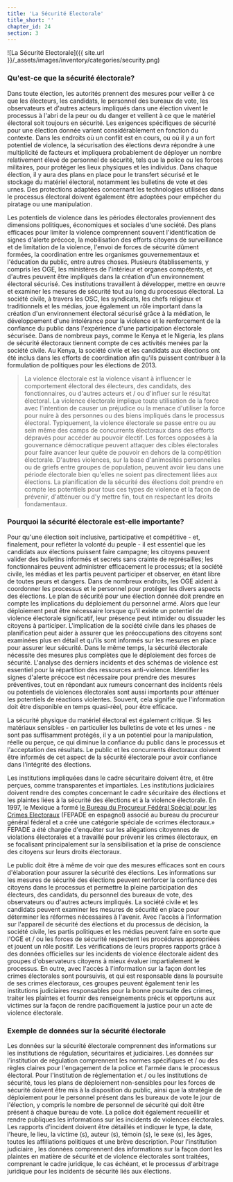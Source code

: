 ```yaml
---
title: 'La Sécurité Electorale'
title_short: ''
chapter_id: 24
section: 3
---
```


![La Sécurité Electorale]({{ site.url }}/\_assets/images/inventory/categories/security.png)

### Qu'est-ce que la sécurité électorale?

Dans toute élection, les autorités prennent des mesures pour veiller à ce que les électeurs, les candidats, le personnel des bureaux de vote, les observateurs et d'autres acteurs impliqués dans une élection vivent le processus à l'abri de la peur ou du danger et veillent à ce que le matériel électoral soit toujours en sécurité. Les exigences spécifiques de sécurité pour une élection donnée varient considérablement en fonction du contexte. Dans les endroits où un conflit est en cours, ou où il y a un fort potentiel de violence, la sécurisation des élections devra répondre à une multiplicité de facteurs et impliquera probablement de déployer un nombre relativement élevé de personnel de sécurité, tels que la police ou les forces militaires, pour protéger les lieux physiques et les individus. Dans chaque élection, il y aura des plans en place pour le transfert sécurisé et le stockage du matériel électoral, notamment les bulletins de vote et des urnes. Des protections adaptées concernant les technologies utilisées dans le processus électoral doivent également être adoptées pour empêcher du piratage ou une manipulation.

Les potentiels de violence dans les périodes électorales proviennent des dimensions politiques, économiques et sociales d'une société. Des plans efficaces pour limiter la violence comprennent souvent l'identification de signes d'alerte précoce, la mobilisation des efforts citoyens de surveillance et de limitation de la violence, l'envoi de forces de sécurité dûment formées, la coordination entre les organismes gouvernementaux et l'éducation du public, entre autres choses. Plusieurs établissements, y compris les OGE, les ministères de l'intérieur et organes compétents, et d'autres peuvent être impliqués dans la création d'un environnement électoral sécurisé. Ces institutions travaillent à développer, mettre en œuvre et examiner les mesures de sécurité tout au long du processus électoral. La société civile, à travers les OSC, les syndicats, les chefs religieux et traditionnels et les médias, joue également un rôle important dans la création d'un environnement électoral sécurisé grâce à la médiation, le développement d'une intolérance pour la violence et le renforcement de la confiance du public dans l'expérience d'une participation électorale sécurisée. Dans de nombreux pays, comme le Kenya et le Nigeria, les plans de sécurité électoraux tiennent compte de ces activités menées par la société civile. Au Kenya, la société civile et les candidats aux élections ont été inclus dans les efforts de coordination afin qu'ils puissent contribuer à la formulation de politiques pour les élections de 2013.

> La violence électorale est la violence visant à influencer le comportement électoral des électeurs, des candidats, des fonctionnaires, ou d'autres acteurs et / ou d'influer sur le résultat électoral. La violence électorale implique toute utilisation de la force avec l'intention de causer un préjudice ou la menace d'utiliser la force pour nuire à des personnes ou des biens impliqués dans le processus électoral. Typiquement, la violence électorale se passe entre ou au sein même des camps de concurrents électoraux dans des efforts dépravés pour accéder au pouvoir électif. Les forces opposées à la gouvernance démocratique peuvent attaquer des cibles électorales pour faire avancer leur quête de pouvoir en dehors de la compétition électorale. D'autres violences, sur la base d'animosités personnelles ou de griefs entre groupes de population, peuvent avoir lieu dans une période électorale bien qu'elles ne soient pas directement liées aux élections. La planification de la sécurité des élections doit prendre en compte les potentiels pour tous ces types de violence et la façon de prévenir, d'atténuer ou d'y mettre fin, tout en respectant les droits fondamentaux.

### Pourquoi la sécurité électorale est-elle importante?

Pour qu'une élection soit inclusive, participative et compétitive - et, finalement, pour refléter la volonté du peuple - il est essentiel que les candidats aux élections puissent faire campagne; les citoyens peuvent valider des bulletins informés et secrets sans crainte de représailles; les fonctionnaires peuvent administrer efficacement le processus; et la société civile, les médias et les partis peuvent participer et observer, en étant libre de toutes peurs et dangers. Dans de nombreux endroits, les OGE aident à coordonner les processus et le personnel pour protéger les divers aspects des élections. Le plan de sécurité pour une élection donnée doit prendre en compte les implications du déploiement du personnel armé. Alors que leur déploiement peut être nécessaire lorsque qu'il existe un potentiel de violence électorale significatif, leur présence peut intimider ou dissuader les citoyens à participer. L'implication de la société civile dans les phases de planification peut aider à assurer que les préoccupations des citoyens sont examinées plus en détail et qu'ils sont informés sur les mesures en place pour assurer leur sécurité. Dans le même temps, la sécurité électorale nécessite des mesures plus complètes que le déploiement des forces de sécurité. L'analyse des derniers incidents et des schémas de violence est essentiel pour la répartition des ressources anti-violence. Identifier les signes d'alerte précoce est nécessaire pour prendre des mesures préventives, tout en répondant aux rumeurs concernant des incidents réels ou potentiels de violences électorales sont aussi importants pour atténuer les potentiels de réactions violentes. Souvent, cela signifie que l'information doit être disponible en temps quasi-réel, pour être efficace.

La sécurité physique du matériel électoral est également critique. Si les matériaux sensibles - en particulier les bulletins de vote et les urnes - ne sont pas suffisamment protégés, il y a un potentiel pour la manipulation, réelle ou perçue, ce qui diminue la confiance du public dans le processus et l'acceptation des résultats. Le public et les concurrents électoraux doivent être informés de cet aspect de la sécurité électorale pour avoir confiance dans l'intégrité des élections.

Les institutions impliquées dans le cadre sécuritaire doivent être, et être perçues, comme transparentes et impartiales. Les institutions judiciaires doivent rendre des comptes concernant le cadre sécuritaire des élections et les plaintes liées à la sécurité des élections et à la violence électorale. En 1997, le Mexique a formé [le Bureau du Procureur Fédéral Spécial pour les Crimes Electoraux](http://www.pgr.gob.mx/FEPADE/) (FEPADE en espagnol) associé au bureau du procureur général fédéral et a créé une catégorie spéciale de «crimes électoraux.» FEPADE a été chargée d'enquêter sur les allégations citoyennes de violations électorales et a travaillé pour prévenir les crimes électoraux, en se focalisant principalement sur la sensibilisation et la prise de conscience des citoyens sur leurs droits électoraux.

Le public doit être à même de voir que des mesures efficaces sont en cours d'élaboration pour assurer la sécurité des élections. Les informations sur les mesures de sécurité des élections peuvent renforcer la confiance des citoyens dans le processus et permettre la pleine participation des électeurs, des candidats, du personnel des bureaux de vote, des observateurs ou d'autres acteurs impliqués. La société civile et les candidats peuvent examiner les mesures de sécurité en place pour déterminer les réformes nécessaires à l'avenir. Avec l'accès à l'information sur l'appareil de sécurité des élections et du processus de décision, la société civile, les partis politiques et les médias peuvent faire en sorte que l'OGE et / ou les forces de sécurité respectent les procédures appropriées et jouent un rôle positif. Les vérifications de leurs propres rapports grâce à des données officielles sur les incidents de violence électorale aident des groupes d'observateurs citoyens à mieux évaluer impartialement le processus. En outre, avec l'accès à l'information sur la façon dont les crimes électorales sont poursuivis, et qui est responsable dans la poursuite de ses crimes électoraux, ces groupes peuvent également tenir les institutions judiciaires responsables pour la bonne poursuite des crimes, traiter les plaintes et fournir des renseignements précis et opportuns aux victimes sur la façon de rendre pacifiquement la justice pour un acte de violence électorale.

### Exemple de données sur la sécurité électorale

Les données sur la sécurité électorale comprennent des informations sur les institutions de régulation, sécuritaires et judiciaires. Les données sur l'institution de régulation comprennent les normes spécifiques et / ou des règles claires pour l'engagement de la police et l'armée dans le processus électoral. Pour l'institution de réglementation et / ou les institutions de sécurité, tous les plans de déploiement non-sensibles pour les forces de sécurité doivent être mis à la disposition du public, ainsi que la stratégie de déploiement pour le personnel présent dans les bureaux de vote le jour de l'élection, y compris le nombre de personnel de sécurité qui doit être présent à chaque bureau de vote. La police doit également recueillir et rendre publiques les informations sur les incidents de violences électorales. Les rapports d'incident doivent être détaillés et indiquer le type, la date, l'heure, le lieu, la victime (s), auteur (s), témoin (s), le sexe (s), les âges, toutes les affiliations politiques et une brève description. Pour l'institution judiciaire , les données comprennent des informations sur la façon dont les plaintes en matière de sécurité et de violence électorales sont traitées, comprenant le cadre juridique, le cas échéant, et le processus d'arbitrage juridique pour les incidents de sécurité liés aux élections.
